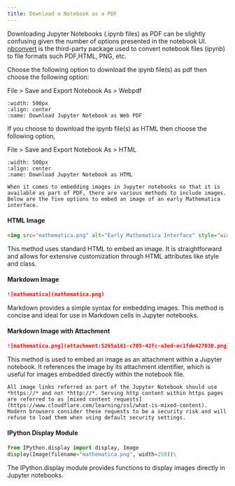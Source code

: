 ```yaml
---
title: Download a Notebook as a PDF
---
```


Downloading Jupyter Notebooks (.ipynb files) as PDF can be slightly confusing given the number of options presented in the notebook UI. [nbconvert](https://github.com/jupyter/nbconvert) is the third-party package used to convert notebook files (ipynb) to file formats such PDF,HTML, PNG, etc.

Choose the following option to download the ipynb file(s) as pdf then choose the following option:

  File > Save and Export Notebook As > Webpdf

```{figure} ../images/download_notebook_webpdf.png
:width: 500px
:align: center
:name: Download Jupyter Notebook as Web PDF
```

If you choose to download the ipynb file(s) as HTML then choose the following option,

File > Save and Export Notebook As > HTML

```{figure} ../images/download_notebook_html.png
:width: 500px
:align: center
:name: Download Jupyter Notebook as HTML
```

```{note}
When it comes to embedding images in Jupyter notebooks so that it is available as part of PDF, there are various methods to include images. Below are the five options to embed an image of an early Mathematica interface.
```

#### HTML Image

```html
<img src="mathematica.png" alt="Early Mathematica Interface" style="width: 250px;" class="center"/>
```

This method uses standard HTML to embed an image. It is straightforward and allows for extensive customization through HTML attributes like style and class.

#### Markdown Image

```markdown
![mathematica](mathematica.png)
```

Markdown provides a simple syntax for embedding images. This method is concise and ideal for use in Markdown cells in Jupyter notebooks.

#### Markdown Image with Attachment

```markdown
![mathematica.png](attachment:5265a161-c705-42fc-a3ed-ec1fde427030.png)
``` 

This method is used to embed an image as an attachment within a Jupyter notebook. It references the image by its attachment identifier, which is useful for images embedded directly within the notebook file.

```{warning}
All image links referred as part of the Jupyter Notebook should use *https://* and not *http://*. Serving http content within https pages are referred to as [mixed content requests](https://www.cloudflare.com/learning/ssl/what-is-mixed-content). Modern browsers consider these requests to be a security risk and will refuse to load them when using default security settings.
```

#### IPython Display Module

```python
from IPython.display import display, Image
display(Image(filename="mathematica.png", width=250))\
``` 

The IPython.display module provides functions to display images directly in Jupyter notebooks.

